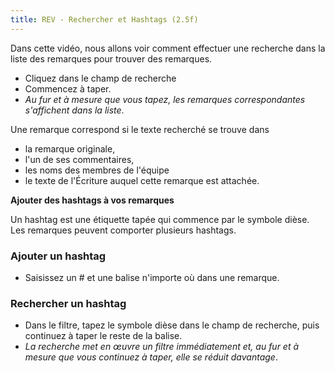 ```yaml
---
title: REV - Rechercher et Hashtags (2.5f)
---
```

Dans cette vidéo, nous allons voir comment effectuer une recherche dans la liste des remarques pour trouver des remarques.

-   Cliquez dans le champ de recherche
-   Commencez à taper.
   -  *Au fur et à mesure que vous tapez, les remarques correspondantes s'affichent dans la liste*.

Une remarque correspond si le texte recherché se trouve dans

-   la remarque originale,
-   l'un de ses commentaires,
-   les noms des membres de l'équipe
-   le texte de l'Écriture auquel cette remarque est attachée.

**Ajouter des hashtags à vos remarques**

Un hashtag est une étiquette tapée qui commence par le symbole dièse. Les remarques peuvent comporter plusieurs hashtags.

### Ajouter un hashtag

-   Saisissez un \# et une balise n'importe où dans une remarque.

### Rechercher un hashtag

-   Dans le filtre, tapez le symbole dièse dans le champ de recherche, puis continuez à taper le reste de la balise.
   -  *La recherche met en œuvre un filtre immédiatement et, au fur et à mesure que vous continuez à taper, elle se réduit davantage*.
